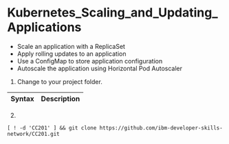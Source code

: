 # Kubernetes_Scaling_and_Updating_Applications

- Scale an application with a ReplicaSet
- Apply rolling updates to an application
- Use a ConfigMap to store application configuration
- Autoscale the application using Horizontal Pod Autoscaler

1. Change to your project folder.

| Syntax      | Description |
| ----------- | ----------- |




2. 
```
[ ! -d 'CC201' ] && git clone https://github.com/ibm-developer-skills-network/CC201.git
```
